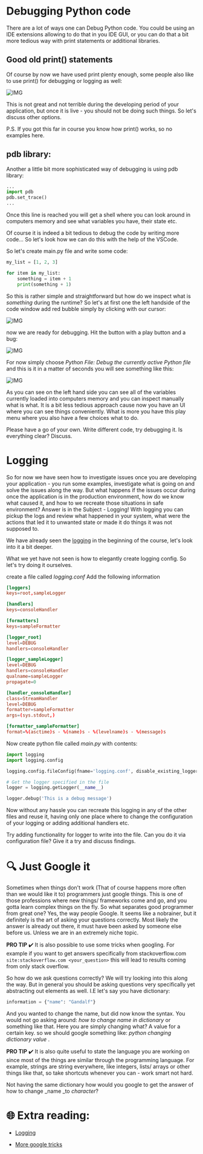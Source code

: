 # Debugging Python code

There are a lot of ways one can Debug Python code. You could be using an IDE extensions allowing to do that in you IDE GUI, or you can do that a bit more tedious way with print statements or additional libraries.


## Good old print() statements

Of course by now we have used print plenty enough, some people also like to use print() for debugging or logging as well:

![IMG](https://github.com/CodeAcademy-Online/python-new-material-level2/blob/master/images/debug4.png)

This is not great and not terrible during the developing period of your application, but once it is live - you should not be doing such things. So let's discuss other options.

P.S. If you got this far in course you know how print() works, so no examples here.

## pdb library:

Another a little bit more sophisticated way of debugging is using pdb library:

```python
...
import pdb
pdb.set_trace()
...
``` 

Once this line is reached you will get a shell where you can look around in computers memory and see what variables you have, their state etc.

Of course it is indeed a bit tedious to debug the code by writing more code... So let's look how we can do this with the help of the VSCode. 

So let's create main.py file and write some code:

```python
my_list = [1, 2, 3]

for item in my_list:
    something = item + 1
    print(something + 1)
```


So this is rather simple and straightforward but how do we inspect what is _something_ during the runtime? So let's at first one the left handside of the code window add red bubble simply by clicking with our cursor:

![IMG](https://github.com/CodeAcademy-Online/python-new-material-level2/blob/master/images/debug1.jpg)

now we are ready for debugging. Hit the button with a play button and a bug:

![IMG](https://github.com/CodeAcademy-Online/python-new-material-level2/blob/master/images/debug2.jpg)

For now simply choose _Python File: Debug the currently active Python file_ and this is it in a matter of seconds you will see something like this:

![IMG](https://github.com/CodeAcademy-Online/python-new-material-level2/blob/master/images/debug3.jpg)


As you can see on the left hand side you can see all of the variables currently loaded into computers memory and you can inspect manually what is what. It is a bit less tedious approach cause now you have an UI where you can see things conveniently. What is more you have this play menu where you also have a few choices what to do.

Please have a go of your own. Write different code, try debugging it. Is everything clear? Discuss.

# Logging

So for now we have seen how to investigate issues once you are developing your application - you run some examples, investigate what is going on and solve the issues along the way. But what happens if the issues occur during once the application is in the production environment, how do we know what caused it, and how to we recreate those situations in safe environment? Answer is in the Subject - Logging!
With logging you can pickup the logs and review what happened in your system, what were the actions that led it to unwanted state or made it do things it was not supposed to.

We have already seen the [logging](https://github.com/CodeAcademy-Online/python-new-material/wiki/Lesson-14:-Logging) in the beginning of the course, let's look into it a bit deeper.

What we yet have not seen is how to elegantly create logging config. So let's try doing it ourselves.

create a file called _logging.conf_ 
Add the following information

```conf
[loggers]
keys=root,sampleLogger

[handlers]
keys=consoleHandler

[formatters]
keys=sampleFormatter

[logger_root]
level=DEBUG
handlers=consoleHandler

[logger_sampleLogger]
level=DEBUG
handlers=consoleHandler
qualname=sampleLogger
propagate=0

[handler_consoleHandler]
class=StreamHandler
level=DEBUG
formatter=sampleFormatter
args=(sys.stdout,)

[formatter_sampleFormatter]
format=%(asctime)s - %(name)s - %(levelname)s - %(message)s
```

Now create python file called _main.py_ with contents:

```python
import logging
import logging.config

logging.config.fileConfig(fname='logging.conf', disable_existing_loggers=False)

# Get the logger specified in the file
logger = logging.getLogger(__name__)

logger.debug('This is a debug message')
```

Now without any hassle you can recreate this logging in any of the other files and reuse it, having only one place where to change the configuration of your logging or adding additional handlers etc.

Try adding functionality for logger to write into the file. Can you do it via configuration file? Give it a try and discuss findings.


# 🔍 Just Google it

Sometimes when things don't work (That of course happens more often than we would like it to) programmers just google things. This is one of those professions where new things/ frameworks come and go, and you gotta learn complex things on the fly. So what separates good programmer from great one? Yes, the way people Google. It seems like a nobrainer, but it definitely is the art of asking your questions correctly. Most likely the answer is already out there, it must have been asked by someone else before us. Unless we are in an extremely niche topic. 

**PRO TIP** ✔️ It is also possible to use some tricks when googling. For example if you want to get answers specifically from stackoverflow.com `site:stackoverflow.com <your_question>` this will lead to results coming from only stack overflow. 

So how do we ask questions correctly? We will try looking into this along the way. But in general you should be asking questions very specifically yet abstracting out elements as well. I.E let's say you have dictionary:

```python
information = {"name": "Gandalf"}
```

And you wanted to change the name, but did now know the syntax. You would not go asking around: _how to change name in dictionary_ or something like that. Here you are simply changing what? A value for a certain key. so we should google something like: _python changing dictionary value_ . 

**PRO TIP** ✔️ It is also quite useful to state the language you are working on since most of the things are similar through the programming language. For example, strings are string everywhere, like integers, lists/ arrays or other things like that, so take shortcuts whenever you can - work smart not hard. 


Not having the same dictionary how would you google to get the answer of how to change _name _to _character_?



# 🌐 Extra reading:

* [Logging](https://realpython.com/python-logging/#classes-and-functions)

* [More google tricks](https://www.lifehack.org/articles/technology/20-tips-use-google-search-efficiently.html)






